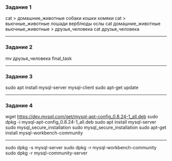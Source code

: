 ### Задание 1
<!-- *** -->
cat > домашние_животные
собаки
кошки
хомяки
cat > вьючные_животные
лошади
верблюды
ослы
cat домашние_животные вьючные_животные > друзья_человека
cat друзья_человека
***
### Задание 2
mv друзья_человека final_task
***
### Задание 3
sudo apt install mysql-server mysql-client
sudo apt-get update
***
### Задание 4
wget https://dev.mysql.com/get/mysql-apt-config_0.8.24-1_all.deb
sudo dpkg -i mysql-apt-config_0.8.24-1_all.deb
sudo apt install mysql-server
sudo mysql_secure_installation
sudo mysql_secure_installation
sudo apt-get install mysql-workbench-community

---
sudo dpkg -s mysql-server
sudo dpkg -r mysql-workbench-community
sudo dpkg -r mysql-community-server